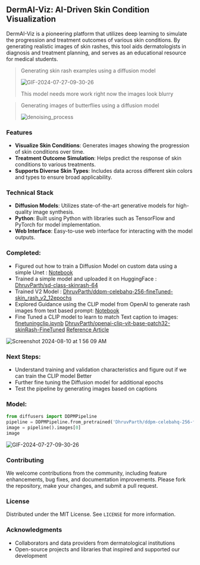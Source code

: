 ## DermAI-Viz: AI-Driven Skin Condition Visualization

DermAI-Viz is a pioneering platform that utilizes deep learning to simulate the progression and treatment outcomes of various skin conditions. By generating realistic images of skin rashes, this tool aids dermatologists in diagnosis and treatment planning, and serves as an educational resource for medical students.


> Generating skin rash examples using a diffusion model
> 
> ![GIF-2024-07-27-09-30-26](https://github.com/user-attachments/assets/55a51acb-ff1b-4b11-b4df-59379d25aaac)
>
> This model needs more work right now the images look blurry

> Generating images of butterflies using a diffusion model
> 
> ![denoising_process](https://github.com/user-attachments/assets/531ac252-f1ec-4c0b-98b4-ada2c6d9bdc0)



### Features

- **Visualize Skin Conditions**: Generates images showing the progression of skin conditions over time.
- **Treatment Outcome Simulation**: Helps predict the response of skin conditions to various treatments.
- **Supports Diverse Skin Types**: Includes data across different skin colors and types to ensure broad applicability.

### Technical Stack

- **Diffusion Models**: Utilizes state-of-the-art generative models for high-quality image synthesis.
- **Python**: Built using Python with libraries such as TensorFlow and PyTorch for model implementation.
- **Web Interface**: Easy-to-use web interface for interacting with the model outputs.

### Completed:
- Figured out how to train a Diffusion Model on custom data using a simple Unet : [Notebook](https://github.com/parthasarathydNU/gen-ai-coursework/blob/main/diffusion/diffusers.ipynb)
- Trained a simple model and uploaded it on HuggingFace : [DhruvParth/sd-class-skinrash-64](https://huggingface.co/DhruvParth/sd-class-skinrash-64)
- Trained V2 Model : [DhruvParth/ddpm-celebahq-256-fineTuned-skin_rash_v2_12epochs](https://huggingface.co/DhruvParth/ddpm-celebahq-256-fineTuned-skin_rash_v2_12epochs)
- Explored Guidance using the CLIP model from OpenAI to generate rash images from text based prompt: [Notebook](https://github.com/parthasarathydNU/derm-ai-viz/blob/main/notebooks/guidance.ipynb)
- Fine Tuned a CLIP model to learn to match Text caption to images: [finetuningclip.ipynb](https://github.com/parthasarathydNU/derm-ai-viz/blob/main/notebooks/finetuningclip.ipynb) [DhruvParth/openai-clip-vit-base-patch32-skinRash-FineTuned](https://huggingface.co/DhruvParth/openai-clip-vit-base-patch32-skinRash-FineTuned) [Reference Article](https://huggingface.co/blog/herooooooooo/clip-finetune)

![Screenshot 2024-08-10 at 1 56 09 AM](https://github.com/user-attachments/assets/434d93c0-560e-4ddd-926f-0579957c0785)


### Next Steps: 
- Understand training and validation characteristics and figure out if we can train the CLIP model Better
- Further fine tuning the Diffusion model for additional epochs
- Test the pipeline by generating images based on captions

### Model:
```python
from diffusers import DDPMPipeline
pipeline = DDPMPipeline.from_pretrained('DhruvParth/ddpm-celebahq-256-fineTuned-skin_rash_v2_12epochs')
image = pipeline().images[0]
image
```
![GIF-2024-07-27-09-30-26](https://github.com/user-attachments/assets/92ad5640-540d-47ff-aeb3-54153bd8f583)

### Contributing

We welcome contributions from the community, including feature enhancements, bug fixes, and documentation improvements. Please fork the repository, make your changes, and submit a pull request.

### License

Distributed under the MIT License. See `LICENSE` for more information.

### Acknowledgments

- Collaborators and data providers from dermatological institutions
- Open-source projects and libraries that inspired and supported our development
